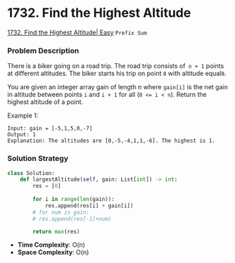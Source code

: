 # 1732. Find the Highest Altitude

[1732. Find the Highest Altitude| Easy](https://leetcode.com/problems/find-the-highest-altitude/description/?envType=study-plan-v2&id=leetcode-75) `Prefix Sum` 

### Problem Description
There is a biker going on a road trip. The road trip consists of` n + 1` points at different altitudes. The biker starts his trip on point `0` with altitude equal`0`.

You are given an integer array gain of length n where `gain[i]` is the net gain in altitude between points `i`​​​​​​ and `i + 1` for all (`0 <= i < n`). Return the highest altitude of a point.

Example 1:
```
Input: gain = [-5,1,5,0,-7]
Output: 1
Explanation: The altitudes are [0,-5,-4,1,1,-6]. The highest is 1.
```

### Solution Strategy
```Python
class Solution:
    def largestAltitude(self, gain: List[int]) -> int:
        res = [0]
        
        for i in range(len(gain)):
            res.append(res[i] + gain[i])
        # for num in gain:
        # res.append(res[-1]+num)

        return max(res)
```
* **Time Complexity**: O(n)
* **Space Complexity**: O(n)